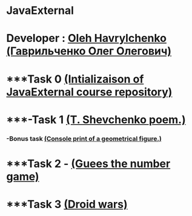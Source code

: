 # JavaExternal

# Developer : [Oleh Havrylchenko (Гаврильченко Олег Олегович)](https://github.com/Champerson)

# ***Task 0 [(Intializaison of JavaExternal course repository)](https://github.com/Champerson/JavaExternal)

# ***-Task 1 [(T. Shevchenko poem.)](https://github.com/Champerson/JavaExternal_team_tasks/tree/master/tasks/poem)
###     **-Bonus task** [(Console print of a geometrical figure.)](https://github.com/Champerson/JavaExternal_team_tasks/tree/master/tasks/geometrical.figures/src/com/java/external)

# ***Task 2 - [(Guees the number game)](https://github.com/Champerson/JavaExternal/tree/master/JavaGaming/src/com/java/external)

# ***Task 3 [(Droid wars)](https://github.com/Champerson/JavaExternal/tree/master/DroidWars/src)
